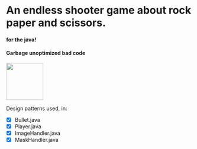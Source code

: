 # An endless shooter game about rock paper and scissors.

#### for the java!
#### Garbage unoptimized bad code

<image src = "https://ichef.bbci.co.uk/news/976/cpsprodpb/16620/production/_91408619_55df76d5-2245-41c1-8031-07a4da3f313f.jpg.webp](https://i.redd.it/t0qpkb85gap71.gif)" width = "100" height = "100">

Design patterns used, in:
- [x] Bullet.java 
- [x] Player.java
- [x] ImageHandler.java
- [x] MaskHandler.java
